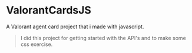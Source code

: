 # ValorantCardsJS
A Valorant agent card project that i made with javascript.
>I did this project for getting started with the API's and to make some css exercise.
